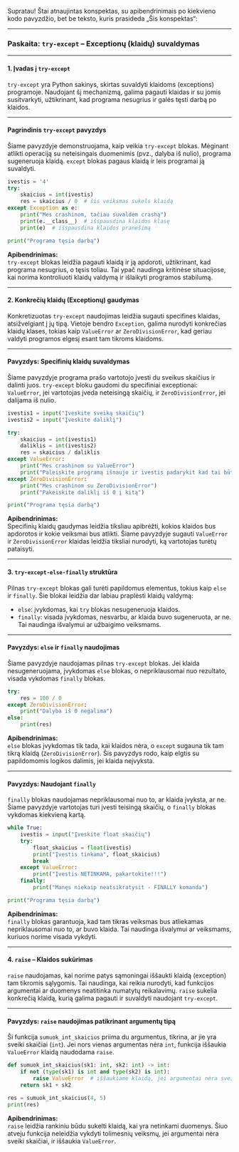 Supratau! Štai atnaujintas konspektas, su apibendrinimais po kiekvieno kodo pavyzdžio, bet be teksto, kuris prasideda „Šis konspektas“:

---

### **Paskaita: `try-except` – Exceptionų (klaidų) suvaldymas**

---

#### **1. Įvadas į `try-except`**
`try-except` yra Python sakinys, skirtas suvaldyti klaidoms (exceptions) programoje. Naudojant šį mechanizmą, galima pagauti klaidas ir su jomis susitvarkyti, užtikrinant, kad programa nesugrius ir galės tęsti darbą po klaidos.

---

#### **Pagrindinis `try-except` pavyzdys**
Šiame pavyzdyje demonstruojama, kaip veikia `try-except` blokas. Mėginant atlikti operaciją su neteisingais duomenimis (pvz., dalyba iš nulio), programa sugeneruoja klaidą. `except` blokas pagaus klaidą ir leis programai ją suvaldyti.

```python
ivestis = '4'
try:
    skaicius = int(ivestis)
    res = skaicius / 0  # šis veiksmas sukels klaidą
except Exception as e:
    print("Mes crashinom, tačiau suvaldėm crashą")
    print(e.__class__)  # išspausdina klaidos klasę
    print(e)  # išspausdina klaidos pranešimą

print("Programa tęsia darbą")
```

**Apibendrinimas:**  
`try-except` blokas leidžia pagauti klaidą ir ją apdoroti, užtikrinant, kad programa nesugrius, o tęsis toliau. Tai ypač naudinga kritinėse situacijose, kai norima kontroliuoti klaidų valdymą ir išlaikyti programos stabilumą.

---

#### **2. Konkrečių klaidų (Exceptionų) gaudymas**
Konkretizuotas `try-except` naudojimas leidžia sugauti specifines klaidas, atsižvelgiant į jų tipą. Vietoje bendro `Exception`, galima nurodyti konkrečias klaidų klases, tokias kaip `ValueError` ar `ZeroDivisionError`, kad geriau valdyti programos elgesį esant tam tikroms klaidoms.

---

#### **Pavyzdys: Specifinių klaidų suvaldymas**
Šiame pavyzdyje programa prašo vartotojo įvesti du sveikus skaičius ir dalinti juos. `try-except` bloku gaudomi du specifiniai exceptionai: `ValueError`, jei vartotojas įveda neteisingą skaičių, ir `ZeroDivisionError`, jei dalijama iš nulio.

```python
ivestis1 = input("Įveskite sveiką skaičių")
ivestis2 = input("Įveskite daliklį")

try:
    skaicius = int(ivestis1)
    daliklis = int(ivestis2)
    res = skaicius / daliklis
except ValueError:
    print("Mes crashinom su ValueError")
    print("Paleiskite programą išnaujo ir ivestis padarykit kad tai būtų sveikas skaičius")
except ZeroDivisionError:
    print("Mes crashinom su ZeroDivisionError")
    print("Pakeiskite daliklį iš 0 į kitą")

print("Programa tęsia darbą")
```

**Apibendrinimas:**  
Specifinių klaidų gaudymas leidžia tiksliau apibrėžti, kokios klaidos bus apdorotos ir kokie veiksmai bus atlikti. Šiame pavyzdyje sugauti `ValueError` ir `ZeroDivisionError` klaidas leidžia tiksliai nurodyti, ką vartotojas turėtų pataisyti.

---

#### **3. `try-except-else-finally` struktūra**
Pilnas `try-except` blokas gali turėti papildomus elementus, tokius kaip `else` ir `finally`. Šie blokai leidžia dar labiau praplėsti klaidų valdymą:
- `else`: įvykdomas, kai `try` blokas nesugeneruoja klaidos.
- `finally`: visada įvykdomas, nesvarbu, ar klaida buvo sugeneruota, ar ne. Tai naudinga išvalymui ar užbaigimo veiksmams.

---

#### **Pavyzdys: `else` ir `finally` naudojimas**
Šiame pavyzdyje naudojamas pilnas `try-except` blokas. Jei klaida nesugeneruojama, įvykdomas `else` blokas, o nepriklausomai nuo rezultato, visada vykdomas `finally` blokas.

```python
try:
    res = 100 / 0
except ZeroDivisionError:
    print("Dalyba iš 0 negalima")
else:
    print(res)
```

**Apibendrinimas:**  
`else` blokas įvykdomas tik tada, kai klaidos nėra, o `except` sugauna tik tam tikrą klaidą (`ZeroDivisionError`). Šis pavyzdys rodo, kaip elgtis su papildomomis logikos dalimis, jei klaida neįvyksta.

---

#### **Pavyzdys: Naudojant `finally`**
`finally` blokas naudojamas nepriklausomai nuo to, ar klaida įvyksta, ar ne. Šiame pavyzdyje vartotojas turi įvesti teisingą skaičių, o `finally` blokas vykdomas kiekvieną kartą.

```python
while True:
    ivestis = input("Įveskite float skaičių")
    try:
        float_skaicius = float(ivestis)
        print("Įvestis tinkama", float_skaicius)
        break
    except ValueError:
        print("Įvestis NETINKAMA, pakartokite!!!")
    finally:
        print("Manęs niekaip neatsikratysit - FINALLY komanda")

print("Programa tęsia darbą")
```

**Apibendrinimas:**  
`finally` blokas garantuoja, kad tam tikras veiksmas bus atliekamas nepriklausomai nuo to, ar buvo klaida. Tai naudinga išvalymui ar veiksmams, kuriuos norime visada vykdyti.

---

#### **4. `raise` – Klaidos sukūrimas**
`raise` naudojamas, kai norime patys sąmoningai iššaukti klaidą (exception) tam tikromis sąlygomis. Tai naudinga, kai reikia nurodyti, kad funkcijos argumentai ar duomenys neatitinka numatytų reikalavimų. `raise` sukelia konkrečią klaidą, kurią galima pagauti ir suvaldyti naudojant `try-except`.

---

#### **Pavyzdys: `raise` naudojimas patikrinant argumentų tipą**
Ši funkcija `sumuok_int_skaicius` priima du argumentus, tikrina, ar jie yra sveiki skaičiai (`int`). Jei nors vienas argumentas nėra `int`, funkcija iššaukia `ValueError` klaidą naudodama `raise`.

```python
def sumuok_int_skaicius(sk1: int, sk2: int) -> int:
    if not (type(sk1) is int and type(sk2) is int):
        raise ValueError  # iššaukiame klaidą, jei argumentai nėra sveiki skaičiai
    return sk1 + sk2

res = sumuok_int_skaicius(4, 5)
print(res)
```

**Apibendrinimas:**  
`raise` leidžia rankiniu būdu sukelti klaidą, kai yra netinkami duomenys. Šiuo atveju funkcija neleidžia vykdyti tolimesnių veiksmų, jei argumentai nėra sveiki skaičiai, ir iššaukia `ValueError`.